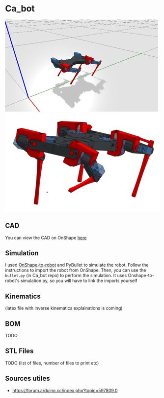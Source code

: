 # Ca_bot

![There is supposed to be a cool gif here](ca_bot.gif)
![Ca_bot cao](CAO.png)

## CAD
You can view the CAD on OnShape [here](https://cad.onshape.com/documents/ce9bda5ae462e3fdef104bd6/w/3b8d4f6b6a3cb61aacb198cc/e/690f3e74afa6e9599cd381d0)

## Simulation

I used [OnShape-to-robot](https://github.com/Rhoban/onshape-to-robot) and PyBullet to simulate the robot. 
Follow the instructions to import the robot from OnShape. Then, you can use the `bullet.py` (in Ca_bot repo) to perform the simulation. It uses Onshape-to-robot's simulation.py, so you will have to link the imports yourself

## Kinematics
(latex file with inverse kinematics explainations is coming)

## BOM
TODO

## STL Files
TODO (list of files, number of files to print etc)

## Sources utiles
- https://forum.arduino.cc/index.php?topic=597809.0




